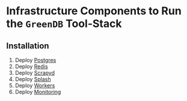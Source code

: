 # Infrastructure Components to Run the `GreenDB` Tool-Stack

## Installation

1. Deploy [Postgres](charts/postgres/README.md)
2. Deploy [Redis](charts/redis/README.md)
3. Deploy [Scrapyd](charts/scrapyd/README.md)
4. Deploy [Splash](charts/splash/README.md)
5. Deploy [Workers](charts/workers/README.md)
5. Deploy [Monitoring](charts/monitoring/README.md)

